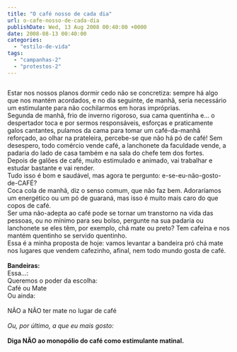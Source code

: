 ```yaml
---
title: "O café nosso de cada dia"
url: o-cafe-nosso-de-cada-dia
publishDate: Wed, 13 Aug 2008 00:40:00 +0000
date: 2008-08-13 00:40:00
categories: 
  - "estilo-de-vida"
tags: 
  - "campanhas-2"
  - "protestos-2"
---
```

<a href="http://2.bp.blogspot.com/_BzqI_RDZ6O4/SbxO83Csa2I/AAAAAAAAAJU/o7gabMLewq4/s1600-h/84437160.jpg"><img src="http://2.bp.blogspot.com/_BzqI_RDZ6O4/SbxO83Csa2I/AAAAAAAAAJU/o7gabMLewq4/s320/84437160.jpg" border="0" alt=""></a><br><div><span> </span>Estar nos nossos planos dormir cedo não se concretiza: sempre há algo que nos mantém acordados, e no dia seguinte, de manhã, seria necessário um estimulante para não cochilarmos em horas impróprias.<br></div><div>        Segunda de manhã, frio de inverno rigoroso, sua cama quentinha e... o despertador toca e por sermos responsáveis, esforças e praticamente galos cantantes, pulamos da cama para tomar um café-da-manhã reforçado, ao olhar na prateleira, percebe-se que não há pó de café! Sem desespero, todo comércio vende café, a lanchonete da faculdade vende, a padaria do lado de casa também e na sala do chefe tem dos fortes.</div><div>        Depois de galões de café, muito estimulado e animado, vai trabalhar e estudar bastante e vai render. </div><div>        Tudo isso é bom e saudável, mas agora te pergunto: e-se-eu-não-gosto-de-CAFÉ? </div><div>        Coca cola de manhã, diz o senso comum, que não faz bem. Adoraríamos um energético ou um pó de guaraná, mas isso é muito mais caro do que copos de café.</div><div>        Ser uma não-adepta ao café pode se tornar um transtorno na vida das pessoas, ou no mínimo para seu bolso, pergunte na sua padaria ou lanchonete se eles têm, por exemplo, chá mate ou preto? Tem cafeína e nos mantém quentinho se servido quentinho.</div><div>        Essa é a minha proposta de hoje: vamos levantar a bandeira pró chá mate nos lugares que vendem cafezinho, afinal, nem todo mundo gosta de café.</div><div><br></div><div><b>Bandeiras:</b></div><div>Essa...:</div><div><span>Queremos o poder da escolha:</span></div><div><span>Café ou Mate</span></div><div>Ou ainda:</div><div><span><br></span></div><div><span>NÃO a NÃO ter mate no lugar de café</span></div><div><br></div><div><i>Ou, por último, a que eu mais gosto:</i></div><div><br></div><div><b><span>Diga NÃO ao monopólio do café como estimulante matinal.</span></b></div>
